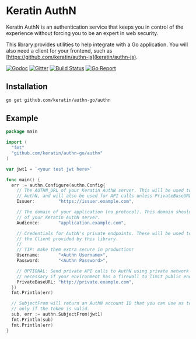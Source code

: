 # Keratin AuthN

Keratin AuthN is an authentication service that keeps you in control of the experience without forcing you to be an expert in web security.

This library provides utilities to help integrate with a Go application. You will also need a client for your frontend, such as [https://github.com/keratin/authn-js](keratin/authn-js).

[![Godoc](https://godoc.org/github.com/keratin/authn-go/authn?status.svg)](https://godoc.org/github.com/keratin/authn-go/authn)
[![Gitter](https://badges.gitter.im/keratin/authn-server.svg)](https://gitter.im/keratin/authn-server?utm_source=badge&utm_medium=badge&utm_campaign=pr-badge)
[![Build Status](https://travis-ci.org/keratin/authn-go.svg?branch=master)](https://travis-ci.org/keratin/authn-go)
[![Go Report](https://goreportcard.com/badge/github.com/keratin/authn-go)](https://goreportcard.com/report/github.com/keratin/authn-go)

## Installation

```bash
go get github.com/keratin/authn-go/authn
```

## Example

```go
package main

import (
  "fmt"
  "github.com/keratin/authn-go/authn"
)

var jwt1 = `<your test jwt here>`

func main() {
  err := authn.Configure(authn.Config{
    // The AUTHN_URL of your Keratin AuthN server. This will be used to verify tokens created by
    // AuthN, and will also be used for API calls unless PrivateBaseURL is also set.
    Issuer:         "https://issuer.example.com",

    // The domain of your application (no protocol). This domain should be listed in the APP_DOMAINS
    // of your Keratin AuthN server.
    Audience:       "application.example.com",

    // Credentials for AuthN's private endpoints. These will be used to execute admin actions using
    // the Client provided by this library.
    //
    // TIP: make them extra secure in production!
    Username:       "<Authn Username>",
    Password:       "<Authn Password>",

    // OPTIONAL: Send private API calls to AuthN using private network routing. This can be
    // necessary if your environment has a firewall to limit public endpoints.
    PrivateBaseURL: "http://private.example.com",
  })
  fmt.Println(err)

  // SubjectFrom will return an AuthN account ID that you can use as to identify the user, if and
  // only if the token is valid.
  sub, err := authn.SubjectFrom(jwt1)
  fmt.Println(sub)
  fmt.Println(err)
}

```
